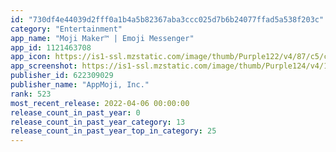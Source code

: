 ```yaml
---
id: "730df4e44039d2fff0a1b4a5b82367aba3ccc025d7b6b24077ffad5a538f203c"
category: "Entertainment"
app_name: "Moji Maker™ | Emoji Messenger"
app_id: 1121463708
app_icon: https://is1-ssl.mzstatic.com/image/thumb/Purple122/v4/87/c5/cb/87c5cbbb-3c0e-bc08-b833-7da8cde100c8/AppIcon-0-0-1x_U007emarketing-0-0-0-7-0-0-sRGB-0-0-0-GLES2_U002c0-512MB-85-220-0-0.png/1024x1024bb.png
app_screenshot: https://is1-ssl.mzstatic.com/image/thumb/Purple124/v4/19/63/2c/19632cda-2e7c-e103-00cd-c8ddbf97109f/mzl.aaxtrljf.jpg/1242x2688bb.png
publisher_id: 622309029
publisher_name: "AppMoji, Inc."
rank: 523
most_recent_release: 2022-04-06 00:00:00
release_count_in_past_year: 0
release_count_in_past_year_category: 13
release_count_in_past_year_top_in_category: 25
---
```

